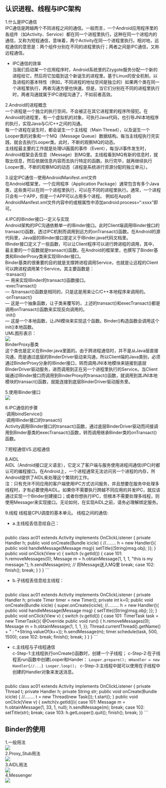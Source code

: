 ## 认识进程、线程与IPC架构

1.什么是IPC通信  
IPC通信是跨越两个不同进程之间的通信。一般而言，一个Android应用程序里的各组件（如Activity、Service）都在同一个进程里执行。这种在同一个进程内的通信，又称为短程通信，意味着，两个Activity在同一个进程里执行。相对地，远程通信的意思是：两个组件分别在不同的进程里执行；两者之间是IPC通信，又称远程通信。  
* IPC通信的效率  
	当我们启动某一个应用程序时，Android系统里的Zzygote服务分配一个新的进程给它，然后将它加载到这个新诞生的进程里。基于Linux的安全机制，以及进程的基本特性（例如，不同进程的地址空间是独立的）如果两个类在同一个进程里执行，两者沟通方便也快速。但是，当它们分别在不同的进程里执行时，两者沟通就属于IPC进程沟通了，不如前者高效。

2.Android的进程概念  
一个进程是一个独立的执行空间，不会被正在其它进程里的程序所侵犯。在Android的进程里，有一个虚拟机的对象，可执行Java代码，也引导JNI本地程序的执行，实现Java与C/C++之间的沟通。  
每一个进程在诞生时，都会诞生一个主线程（Main Thread），以及诞生一个Looper类的对象和一个MQ（Message Queue）数据结构。每当主线程执行完实践，就会去执行Looper类。此时，不断的观察MQ的动态。  
主线程最主要的工作就是处理UI画面的事件（Event），每当UI事件发生时，Android框架会丢信息（Message）到MQ里。主线程看到MQ有新的信息时，就取出信息，然后依据信息内容而去执行特定的函数。执行完毕，就再继续执行Looper类，不断的观察MQ的动态（进程是系统进行资源分配的独立单元）。

3.设定IPC通信--使用AndroidManifest.xml文件  
在Android框架里，一个应用程序（Application Package）通常包含有多个Java类，这些类可以在同一个进程里执行，可以在不同的进程里执行。通常，一个进程只会有一个APP，但是一个APP可以占用多个进程。
例如在App的AndroidManifest.xml文件内容中的<activity>或<service>根属性中添加android:process=“:xxxx”即可。 
 
4.IPC的IBinder接口--定义与实现  
Android架构的IPC沟通依赖单一的IBinder接口。此时Client端调用IBinder接口的transact()函数，透过IPC机制而调用到远方的onTransact()函数。在Android的源代码里，Java层的IBinder接口是定义于IBinder.java代码文档里。  
IBinder接口定义了一些函数，可以让Client程序可以进行跨进程的调用，其中，最主要的一个函数就是transact()函数。在Android的框架里，也撰写了Binder基类和BinderProxy类来实现IBinder接口。  
Binder基类的很重要的目的就是支撑跨进程调用Service，也就是让远程的Client可以跨进程调用某个Service。其主要函数是：  
·transact()   
    — 用来实现IBinder的transact()函数接口。  
·execTransact()   
    — 与transact()函数是相同的，只是这是用来让C/C++本地程序来调用的。  
·onTransact()   
    — 这是一个抽象函数，让子类来覆写的，上述的transact()和execTransact()都是调用onTransact()函数来实现反向调用的。  
·init()  
    — 这是一个本地函数，让JNI模块来实现这个函数。Binder()构造函数会调用这个init()本地函数。  
UML图形表示：  
 ![](https://github.com/marsylp/AndroidLearn/blob/master/ProcessAndIPC/imags/IBinder1.png)  
BinderProxy基类  
这个类也是定义在Binder.java里面的。由于跨进程通信时，并不是从Java层直接沟通，而是通过底层的BinderDriver驱动来沟通，所以Client端的Java类别，必须通过BinderProxy分身的IBinder接口，转而调用JNI本地模块来链接到底层BInderDriver驱动服务，进而调用到正在另一个进程里执行的Service。当Client端通过IBinder接口而调用到BinderProxy的transact()函数，就调用到其JNI本地模块的transact()函数，就能连接到底层BinderDriver驱动服务里。
  
5.使用IBinder接口  
![](https://github.com/marsylp/AndroidLearn/blob/master/ProcessAndIPC/imags/IBinder2.png)  

6.IPC通信的步骤  
·调用bindService()  
·调用IBinder接口的transact()  
Activity调用IBinder接口的transact()函数，通过底层BinderDriver驱动而间接调用到Binder基类的execTransact()函数，转而调用继承Binder类的onTransact()函数。 
 
7.短程通信VS.远程通信  

8.AIDL  
AIDL（Android接口定义语言），它定义了客户端与服务使用进程间通信(IPC)时都认可的编程接口。在Android上，一个进程通常无法访问另一个进程的内存，所Android提供了AIDL来处理这个繁琐的工作。  
注：只有充许不同应用的客户端使用IPC方式访问服务，并且想要在服务中处理多线程时，才有必要使用AIDL。如果你不需要执行跨越不同应用的并发IPC，就应该通过实现一个Binder创建接口；或者你想执行IPC，但根本不需要处理多线程，则使用Messager来实现接口。无论如何，在实现AIDL之前，请务必理解绑定服务。

9.线程
线程是CPU调度的基本单元。
线程之间的通信:  

*   a.主线程丢信息给自己：  
	 
	 ```
public class ac01 extends Activity implements OnClickListener { private Handler h;
public void onCreate(Bundle icicle) {
//........
h = new Handler(){
public void handleMessage(Message msg){ setTitle((String)msg.obj);
}}; 
}
public void onClick(View v) {
switch (v.getId()) { 
case 101:
	h.removeMessages(0);
	Message m = h.obtainMessage(1, 1, 1, "this is my 	message.");
	h.sendMessage(m);
	// 将Message送入MQ里
	break;
case 102:
	finish();
	break; 
}
}
}
	 ```
*   b.子线程丢信息给主线程： 

    ```
public class ac01 extends Activity implements OnClickListener { 
private Handler h;
private Timer timer = new Timer();
private int k=0;
public void onCreate(Bundle icicle) { super.onCreate(icicle);
//.........
h = new Handler(){
public void handleMessage(Message msg) { setTitle((String)msg.obj);
}}; 
}
public void onClick(View v) {
switch (v.getId()) {
case 101:
TimerTask task = new TimerTask(){
@Override 
public void run() {
h.removeMessages(0);
Message m = h.obtainMessage(1, 1, 1,
}};
Thread.currentThread().getName() + " : "+String.valueOf(k++));
h.sendMessage(m);
timer.schedule(task, 500, 1500);
case 102:
break;
finish();
break;
}
}
}
    ```
*   c.主线程与子线程通信  
	c-Step-1:主线程执行onCreate()函数时，创建一个子线程；
	c-Step-2:在子线程丢run函数中创建Looper和Hander：
	```Looper.prepare(); mHandler = new Handler{//...} Looper.loop(); ```
	c-Step-3:主线程中就可以使用在子线程中创建的Handler对象来发送消息。

	```
public class ac01 extends Activity implements OnClickListener {
private Thread t;
private Handler h;
private String str;
public void onCreate(Bundle icicle) {
//........
t = new Thread(new Task()); t.start(); 
}
public void onClick(View v) { 
switch(v.getId()){
case 101:
Message m = h.obtainMessage(1, 33, 1, null);
h.sendMessage(m); 
break;
case 102: 
setTitle(str); 
break;
case 103: 
h.getLooper().quit(); 
finish(); 
break;
}}
	```

## Binder的使用
1.一般用法  
![](https://github.com/marsylp/AndroidLearn/blob/master/ProcessAndIPC/MySimple/imags/BinderDifficulty_01.png)  
2.Proxy_Stub用法  
![](https://github.com/marsylp/AndroidLearn/blob/master/ProcessAndIPC/MySimple/imags/BinderDifficulty_02.png)  
3.AIDL用法  
![](https://github.com/marsylp/AndroidLearn/blob/master/ProcessAndIPC/MySimple/imags/BinderDifficulty_03.png)  
4.Messenger  
![](https://github.com/marsylp/AndroidLearn/blob/master/ProcessAndIPC/MySimple/imags/messager_1.png)

